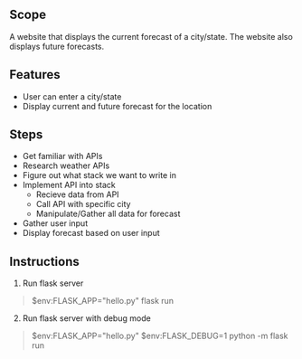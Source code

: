 ## Scope

A website that displays the current forecast of a city/state. The website also displays future forecasts.

## Features

- User can enter a city/state
- Display current and future forecast for the location 

## Steps

- Get familiar with APIs
- Research weather APIs
- Figure out what stack we want to write in
- Implement API into stack
  - Recieve data from API
  - Call API with specific city
  - Manipulate/Gather all data for forecast
 - Gather user input
 - Display forecast based on user input

## Instructions

1. Run flask server
> $env:FLASK_APP="hello.py"
> flask run

2. Run flask server with debug mode
> $env:FLASK_APP="hello.py"
> $env:FLASK_DEBUG=1
> python -m flask run